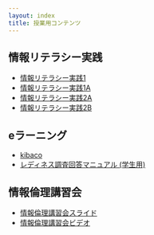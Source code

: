 ```yaml
---
layout: index
title: 授業用コンテンツ
---
```


情報リテラシー実践
------------------

* [情報リテラシー実践1](./1/)
* [情報リテラシー実践1A](./1a/)
* [情報リテラシー実践2A](/2014/2a/)
* [情報リテラシー実践2B](/2014/2b/)

eラーニング
-----------

* [kibaco](https://kibaco.tmu.ac.jp/portal?f=infolit)
* [レディネス調査回答マニュアル (学生用)](./readiness/student.html)

情報倫理講習会
--------------

* [情報倫理講習会スライド](./infoethics/rinrikosyu.ppt)
* [情報倫理講習会ビデオ](./infoethics/)

